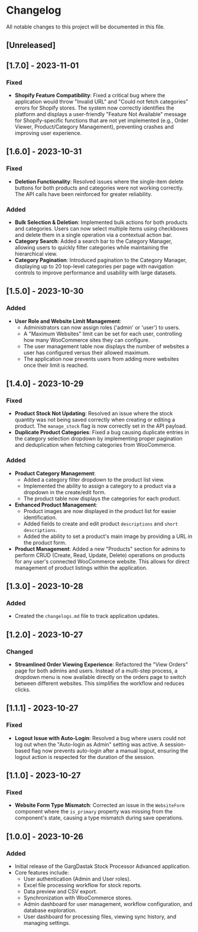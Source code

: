 # Changelog

All notable changes to this project will be documented in this file.

## [Unreleased]

## [1.7.0] - 2023-11-01

### Fixed
- **Shopify Feature Compatibility**: Fixed a critical bug where the application would throw "Invalid URL" and "Could not fetch categories" errors for Shopify stores. The system now correctly identifies the platform and displays a user-friendly "Feature Not Available" message for Shopify-specific functions that are not yet implemented (e.g., Order Viewer, Product/Category Management), preventing crashes and improving user experience.

## [1.6.0] - 2023-10-31

### Fixed
- **Deletion Functionality**: Resolved issues where the single-item delete buttons for both products and categories were not working correctly. The API calls have been reinforced for greater reliability.

### Added
- **Bulk Selection & Deletion**: Implemented bulk actions for both products and categories. Users can now select multiple items using checkboxes and delete them in a single operation via a contextual action bar.
- **Category Search**: Added a search bar to the Category Manager, allowing users to quickly filter categories while maintaining the hierarchical view.
- **Category Pagination**: Introduced pagination to the Category Manager, displaying up to 20 top-level categories per page with navigation controls to improve performance and usability with large datasets.

## [1.5.0] - 2023-10-30

### Added
- **User Role and Website Limit Management**:
  - Administrators can now assign roles ('admin' or 'user') to users.
  - A "Maximum Websites" limit can be set for each user, controlling how many WooCommerce sites they can configure.
  - The user management table now displays the number of websites a user has configured versus their allowed maximum.
  - The application now prevents users from adding more websites once their limit is reached.

## [1.4.0] - 2023-10-29

### Fixed
- **Product Stock Not Updating**: Resolved an issue where the stock quantity was not being saved correctly when creating or editing a product. The `manage_stock` flag is now correctly set in the API payload.
- **Duplicate Product Categories**: Fixed a bug causing duplicate entries in the category selection dropdown by implementing proper pagination and deduplication when fetching categories from WooCommerce.

### Added
- **Product Category Management**:
  - Added a category filter dropdown to the product list view.
  - Implemented the ability to assign a category to a product via a dropdown in the create/edit form.
  - The product table now displays the categories for each product.
- **Enhanced Product Management**: 
  - Product images are now displayed in the product list for easier identification.
  - Added fields to create and edit product `descriptions` and `short descriptions`.
  - Added the ability to set a product's main image by providing a URL in the product form.
- **Product Management**: Added a new "Products" section for admins to perform CRUD (Create, Read, Update, Delete) operations on products for any user's connected WooCommerce website. This allows for direct management of product listings within the application.

## [1.3.0] - 2023-10-28

### Added
- Created the `changelogs.md` file to track application updates.

## [1.2.0] - 2023-10-27

### Changed
- **Streamlined Order Viewing Experience**: Refactored the "View Orders" page for both admins and users. Instead of a multi-step process, a dropdown menu is now available directly on the orders page to switch between different websites. This simplifies the workflow and reduces clicks.

## [1.1.1] - 2023-10-27

### Fixed
- **Logout Issue with Auto-Login**: Resolved a bug where users could not log out when the "Auto-login as Admin" setting was active. A session-based flag now prevents auto-login after a manual logout, ensuring the logout action is respected for the duration of the session.

## [1.1.0] - 2023-10-27

### Fixed
- **Website Form Type Mismatch**: Corrected an issue in the `WebsiteForm` component where the `is_primary` property was missing from the component's state, causing a type mismatch during save operations.

## [1.0.0] - 2023-10-26

### Added
- Initial release of the GargDastak Stock Processor Advanced application.
- Core features include:
  - User authentication (Admin and User roles).
  - Excel file processing workflow for stock reports.
  - Data preview and CSV export.
  - Synchronization with WooCommerce stores.
  - Admin dashboard for user management, workflow configuration, and database exploration.
  - User dashboard for processing files, viewing sync history, and managing settings.